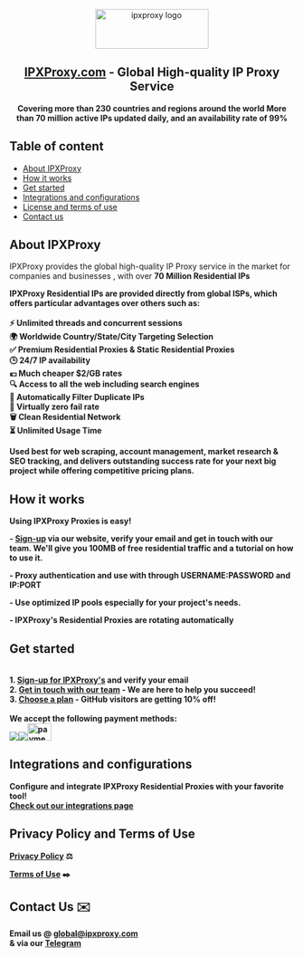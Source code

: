 <p align="center">
    <a href="https://ipxproxy.com/"><img src="https://ipxproxy.com/images/ipx-proxy_03.png" alt="ipxproxy logo" width="200" height="70"></a>
  </a>
</p>


<h2 align="center">
<a href="https://ipxproxy.com/">IPXProxy.com</a> - Global High-quality IP Proxy Service
</h2>

<p align="center">
<strong>Covering more than 230 countries and regions around the world
More than 70 million active IPs updated daily, and an availability rate of 99%</strong>
</p>

## Table of content

- [About IPXProxy](#about-ipxproxy)
- [How it works](#how-it-works)
- [Get started](#get-started)
- [Integrations and configurations](#integrations-and-configurations)
- [License and terms of use](#license-and-terms-of-use)
- [Contact us](#contact-us)
 
## About IPXProxy

IPXProxy provides the global high-quality IP Proxy service in the market for companies and businesses
, with over <strong>70 Million Residential IPs

IPXProxy Residential IPs are provided directly from global ISPs, which offers particular advantages over others such as:
<br>
<br><strong>⚡ Unlimited threads and concurrent sessions
<br>🌍 Worldwide Country/State/City Targeting Selection
<br>✅ Premium Residential Proxies & Static Residential Proxies
<br>🕒 24/7 IP availability
<br>💴 Much cheaper $2/GB rates
<br>🔍 Access to all the web including search engines
<br>🚫 Automatically Filter Duplicate IPs
<br>🌱 Virtually zero fail rate
<br>🗑️ Clean Residential Network
<br>⏳ Unlimited Usage Time
</strong>
<p></p>
Used best for <strong>web scraping, account management, market research & SEO tracking</strong>, and delivers outstanding success rate for your next big project while offering competitive pricing plans. 
<p></p>

## How it works

<strong>Using IPXProxy Proxies is easy!</strong>
<p></p>
- <strong><a href="https://ipxproxy.com/?qd=github">Sign-up</a></strong> via our website, verify your email and get in touch with our team. We'll give you 100MB of free residential traffic and a tutorial on how to use it.
<p></p>
-  <strong>Proxy authentication and use with through USERNAME:PASSWORD and IP:PORT</strong>
<p></p>
- Use optimized IP pools especially for your project's needs.
<p></p>
- IPXProxy's Residential Proxies are <strong>rotating automatically</strong>
   
## Get started
<br> <strong>1. [Sign-up for IPXProxy's](https://ipxproxy.com/?qd=github) and verify your email
<br> 2. <a href="mailto:global@ipxproxy.com">Get in touch with our team</a> - We are here to help you succeed!
<br> 3. [Choose a plan](https://ipxproxy.com/?qd=github) - GitHub visitors are getting 10% off!</strong>
<br><br><strong>We accept the following payment methods:</strong>
<br><a href="https://ipxproxy.com/?qd=github"><img src="https://ipxproxy.com/images/ipx-proxy_150.png"><img src="https://ipxproxy.com/images/ipx-proxy_152.png"><img src="https://ipxproxy.com/images/ipx-proxy_160.png" alt="payment methods" width="42" height="31"></a>

## Integrations and configurations

<strong>Configure and integrate IPXProxy Residential Proxies with your favorite tool! <br>[Check out our integrations page](https://ipxproxy.com/knowledge)</strong><br>


## Privacy Policy and Terms of Use

[Privacy Policy](https://ipxproxy.com/privacy-policy/) ⚖️

<a href="https://ipxproxy.com/terms-of-use/">Terms of Use</a> ✒️

## Contact Us ✉️
Email us @ <strong>global@ipxproxy.com</strong><br>
& via our <a href="https://t.me/IPXProxyService"><strong>Telegram</a></strong>
